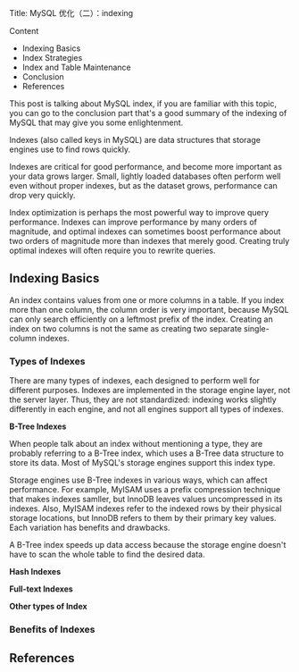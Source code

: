 Title: MySQL 优化（二）：indexing

Content

- Indexing Basics
- Index Strategies
- Index and Table Maintenance
- Conclusion
- References

This post is talking about MySQL index, if you are familiar with this topic, you can go to the conclusion part that's a good summary of the indexing of MySQL that may give you some enlightenment.

Indexes (also called keys in MySQL) are data structures that storage engines use to find rows quickly.

Indexes are critical for good performance, and become more important as your data grows larger. Small, lightly loaded databases often perform well even without proper indexes, but as the dataset grows, performance can drop very quickly.

Index optimization is perhaps the most powerful way to improve query performance. Indexes can improve performance by many orders of magnitude, and optimal indexes can sometimes boost performance about two orders of magnitude more than indexes that merely good. Creating truly optimal indexes will often require you to rewrite queries.

## Indexing Basics

An index contains values from one or more columns in a table. If you index more than one column, the column order is very important, because MySQL can only search efficiently on a leftmost prefix of the index. Creating an index on two columns is not the same as creating two separate single-column indexes.

### Types of Indexes

There are many types of indexes, each designed to perform well for different purposes. Indexes are implemented in the storage engine layer, not the server layer. Thus, they are not standardized: indexing works slightly differently in each engine, and not all engines support all types of indexes. 

**B-Tree Indexes**

When people talk about an index without mentioning a type, they are probably referring to a B-Tree index, which uses a B-Tree data structure to store its data. Most of MySQL's storage engines support this index type.

Storage engines use B-Tree indexes in various ways, which can affect performance. For example, MyISAM uses a prefix compression technique that makes indexes samller, but InnoDB leaves values uncompressed in its indexes. Also, MyISAM indexes refer to the indexed rows by their physical storage locations, but InnoDB refers to them by their primary key values. Each variation has benefits and drawbacks.

A B-Tree index speeds up data access because the storage engine doesn't have to scan the whole table to find the desired data.

**Hash Indexes**

**Full-text Indexes**

**Other types of Index**

### Benefits of Indexes



## References